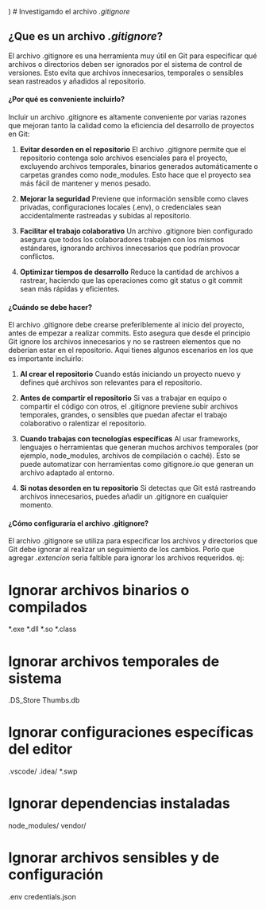 ) # Investigamdo el archivo _.gitignore_

## ¿Que es un archivo _.gitignore_?
El archivo .gitignore es una herramienta muy útil en Git para especificar qué archivos o directorios deben ser ignorados por el sistema de control de versiones. Esto evita que archivos innecesarios, temporales o sensibles sean rastreados y añadidos al repositorio.

#### ¿Por qué es conveniente incluirlo?
Incluir un archivo .gitignore es altamente conveniente por varias razones que mejoran tanto la calidad como la eficiencia del desarrollo de proyectos en Git:

1. **Evitar desorden en el repositorio**
El archivo .gitignore permite que el repositorio contenga solo archivos esenciales para el proyecto, excluyendo archivos temporales, binarios generados automáticamente o carpetas grandes como node_modules. Esto hace que el proyecto sea más fácil de mantener y menos pesado.

2. **Mejorar la seguridad**
Previene que información sensible como claves privadas, configuraciones locales (.env), o credenciales sean accidentalmente rastreadas y subidas al repositorio.

3. **Facilitar el trabajo colaborativo**
Un archivo .gitignore bien configurado asegura que todos los colaboradores trabajen con los mismos estándares, ignorando archivos innecesarios que podrían provocar conflictos.

4. **Optimizar tiempos de desarrollo**
Reduce la cantidad de archivos a rastrear, haciendo que las operaciones como git status o git commit sean más rápidas y eficientes.

#### ¿Cuándo se debe hacer?
El archivo .gitignore debe crearse preferiblemente al inicio del proyecto, antes de empezar a realizar commits. Esto asegura que desde el principio Git ignore los archivos innecesarios y no se rastreen elementos que no deberían estar en el repositorio. Aquí tienes algunos escenarios en los que es importante incluirlo:

1. **Al crear el repositorio**
Cuando estás iniciando un proyecto nuevo y defines qué archivos son relevantes para el repositorio.

2. **Antes de compartir el repositorio**
Si vas a trabajar en equipo o compartir el código con otros, el .gitignore previene subir archivos temporales, grandes, o sensibles que puedan afectar el trabajo colaborativo o ralentizar el repositorio.

3. **Cuando trabajas con tecnologías específicas**
Al usar frameworks, lenguajes o herramientas que generan muchos archivos temporales (por ejemplo, node_modules, archivos de compilación o caché). Esto se puede automatizar con herramientas como gitignore.io que generan un archivo adaptado al entorno.

4. **Si notas desorden en tu repositorio**
Si detectas que Git está rastreando archivos innecesarios, puedes añadir un .gitignore en cualquier momento.

#### ¿Cómo configuraría el archivo .gitignore?
El archivo .gitignore se utiliza para especificar los archivos y directorios que Git debe ignorar al realizar un seguimiento de los cambios. Porlo que agregar _.extencion_ seria faltible para ignorar los archivos requeridos.
ej:
# Ignorar archivos binarios o compilados
*.exe
*.dll
*.so
*.class

# Ignorar archivos temporales de sistema
.DS_Store
Thumbs.db

# Ignorar configuraciones específicas del editor
.vscode/
.idea/
*.swp

# Ignorar dependencias instaladas
node_modules/
vendor/

# Ignorar archivos sensibles y de configuración
.env
credentials.json

